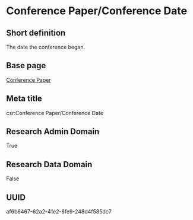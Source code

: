 # Conference Paper/Conference Date
## Short definition
The date the conference began.
## Base page
[Conference Paper](../../Objects/Conference%20Paper.md)
## Meta title
csr:Conference Paper/Conference Date
## Research Admin Domain
True
## Research Data Domain
False
## UUID
af6b6467-62a2-41e2-8fe9-248d4f585dc7
